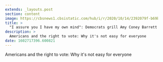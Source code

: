 ```yaml
--- 
extends: _layouts.post 
section: content 
image: https://cbsnews1.cbsistatic.com/hub/i/r/2020/10/14/2392079f-b69b-4230-bc36-3fe2ef234ba5/thumbnail/1200x630/3adbde3bdf1108945401c18bca845df9/ap-20288550496856.jpg 
title: > 
  "I assure you I have my own mind": Democrats grill Amy Coney Barrett in hearings 
description: > 
  Americans and the right to vote: Why it's not easy for everyone 
date: 1602717396.600821 
--- 
```

Americans and the right to vote: Why it's not easy for everyone